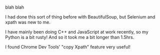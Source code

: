 blah blah



I had done this sort of thing before with BeautifulSoup, but Selenium and xpath was new to me.

I have mainly been doing C++ and JavaScript at work recently, so my Python is a bit rusty! And so it took me a bit longer than 1.5hrs.

I found Chrome Dev Tools' "copy Xpath" feature very useful!

